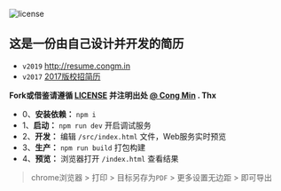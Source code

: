 ![license](https://img.shields.io/github/license/mcc108/resume)

## 这是一份由自己设计并开发的简历

* `v2019` http://resume.congm.in
* `v2017` [2017版校招简历](https://github.com/mcc108/resume/tree/v2017)

**Fork或借鉴请遵循 [LICENSE](./LICENSE) 并注明出处 [@ Cong Min](https://github.com/mcc108/resume) . Thx**

- 0、**安装依赖：** `npm i`
- 1、**启动：** `npm run dev` 开启调试服务
- 2、**开发：** 编辑 `/src/index.html` 文件，Web服务实时预览
- 3、**生产：** `npm run build` 打包构建
- 4、**预览：** 浏览器打开 `/index.html` 查看结果

> chrome浏览器 > 打印 > 目标另存为`PDF` > 更多设置无边距 > 即可导出

